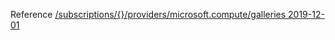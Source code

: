 Reference [/subscriptions/{}/providers/microsoft.compute/galleries 2019-12-01](/Resources/mgmt-plane/L3N1YnNjcmlwdGlvbnMve30vcHJvdmlkZXJzL21pY3Jvc29mdC5jb21wdXRlL2dhbGxlcmllcw==/2019-12-01.xml)
